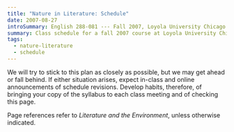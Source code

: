 ```yaml
---
title: "Nature in Literature: Schedule"
date: 2007-08-27
introSummary: English 288-081 --- Fall 2007, Loyola University Chicago
summary: Class schedule for a fall 2007 course at Loyola University Chicago on English literature and the natural world
tags:
  - nature-literature
  - schedule
---
```


We will try to stick to this plan as closely as possible, but we may get ahead or fall behind. If either situation arises, expect in-class and online announcements of schedule revisions. Develop habits, therefore, of bringing your copy of the syllabus to each class meeting and of checking this page.

Page references refer to <cite>Literature and the Environment</cite>, unless otherwise indicated.
